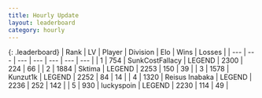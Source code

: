 ```yaml
---
title: Hourly Update
layout: leaderboard
category: hourly
---
```


{: .leaderboard}
| Rank | LV | Player | Division | Elo | Wins | Losses |
| --- | --- | --- | --- | --- | --- | --- |
| <span data-change="0">1</span> | 754 | <span title="ID: 402846">SunkCostFallacy</span> | LEGEND | <span data-change="0">2300</span> | <span data-change="0">224</span> | <span data-change="0">66</span> |
| <span data-change="0">2</span> | 1884 | <span title="ID: 353063">Sktima</span> | LEGEND | <span data-change="0">2253</span> | <span data-change="0">150</span> | <span data-change="0">39</span> |
| <span data-change="0">3</span> | 1578 | <span title="ID: 392407">Kunzut1k</span> | LEGEND | <span data-change="0">2252</span> | <span data-change="0">84</span> | <span data-change="0">14</span> |
| <span data-change="0">4</span> | 1320 | <span title="ID: 451068">Reisus Inabaka</span> | LEGEND | <span data-change="-12">2236</span> | <span data-change="1">252</span> | <span data-change="1">142</span> |
| <span data-change="1">5</span> | 930 | <span title="ID: 512212">luckyspoin</span> | LEGEND | <span data-change="10">2230</span> | <span data-change="2">114</span> | <span data-change="0">49</span> |